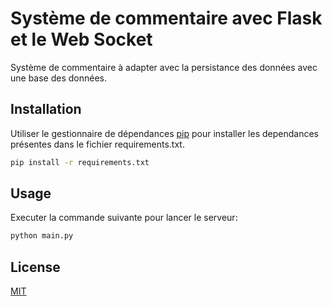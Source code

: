 # Système de commentaire avec Flask et le Web Socket

Système de commentaire à adapter avec la persistance des données avec une base des données.

## Installation

Utiliser le gestionnaire de dépendances [pip](https://pip.pypa.io/en/stable/) pour installer les dependances présentes dans le fichier requirements.txt.

```bash
pip install -r requirements.txt
```

## Usage

Executer la commande suivante pour lancer le serveur:

```bash
python main.py
```

## License

[MIT](https://choosealicense.com/licenses/mit/)
